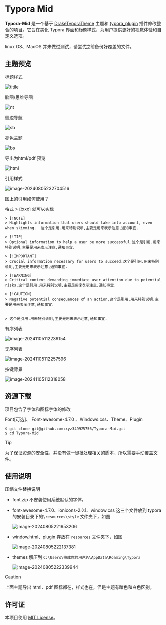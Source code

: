 

# Typora Mid

**Typora-Mid** 是一个基于 [DrakeTyporaTheme](https://github.com/liangjingkanji/DrakeTyporaTheme) 主题和 [typora_plugin](https://github.com/obgnail/typora_plugin) 插件修改整合的项目。它旨在美化 Typora 界面和标题样式，为用户提供更好的视觉体验和自定义选项。

linux OS、MacOS 并未做过测试，请尝试之前备份好覆盖的文件。



## 主题预览

标题样式

![titile](./.readme.assets/titile.gif)

脑图/思维导图

![nt](./.readme.assets/nt.gif)

侧边导航

![sb](./.readme.assets/sb.gif)

亮色主题

![bs](./.readme.assets/bs.gif)

导出为html/pdf 预览

![html](./.readme.assets/html.gif)



引用样式

![image-20240805232704516](./.readme.assets/image-20240805232704516.png)

图上的引用如何使用？

格式 > [!xxx] 就可以实现

```shell
> [!NOTE]
> Highlights information that users should take into account, even when skimming.  这个是引用.用来特别说明,主要是用来表示注意,通知事宜.

> [!TIP]
> Optional information to help a user be more successful.这个是引用.用来特别说明,主要是用来表示注意,通知事宜.

> [!IMPORTANT]  
> Crucial information necessary for users to succeed.这个是引用.用来特别说明,主要是用来表示注意,通知事宜.

> [!WARNING]  
> Critical content demanding immediate user attention due to potential risks.这个是引用.用来特别说明,主要是用来表示注意,通知事宜.

> [!CAUTION]
> Negative potential consequences of an action.这个是引用.用来特别说明,主要是用来表示注意,通知事宜.


> 这个是引用.用来特别说明,主要是用来表示注意,通知事宜.
```

有序列表

![image-20241105112239154](./.readme.assets/image-20241105112239154.png)

无序列表

![image-20241105112257596](./.readme.assets/image-20241105112257596.png)

按键背景

![image-20241105112318058](./.readme.assets/image-20241105112318058.png)





## 资源下载

项目包含了字体和图标字体的修改

Font[可选]、 Font-awesome-4.7.0 、Windows.css、Theme、Plugin

```shell
$ git clone git@github.com:xyz349925756/Typora-Mid.git
$ cd Typora-Mid
```

> [!tip]
>
> 为了保证资源的安全性，并没有做一键批处理相关的脚本，所以需要手动覆盖文件。

## 使用说明

压缩文件替换说明

- font.zip 不安装使用系统默认的字体。

- font-awesome-4.7.0、ionicons-2.0.1、window.css 这三个文件放到 typora 的安装目录下的`\resources\style` 文件夹下，如图

  ![image-20240805221953206](./.readme.assets/image-20240805221953206.png)

- window.html、plugin 存放在 `resources` 文件夹下，如图

  ![image-20240805222137381](./.readme.assets/image-20240805222137381.png)

- themes 解压到 `C:\Users\换成你的用户名\AppData\Roaming\Typora`

  ![image-20240805222339944](./.readme.assets/image-20240805222339944.png)



> [!caution]
>
> 上面主题导出 html、pdf 图标都在，样式也在，但是主题有暗色和白色区别。



## 许可证

本项目使用 [MIT License](https://opensource.org/licenses/MIT)。

